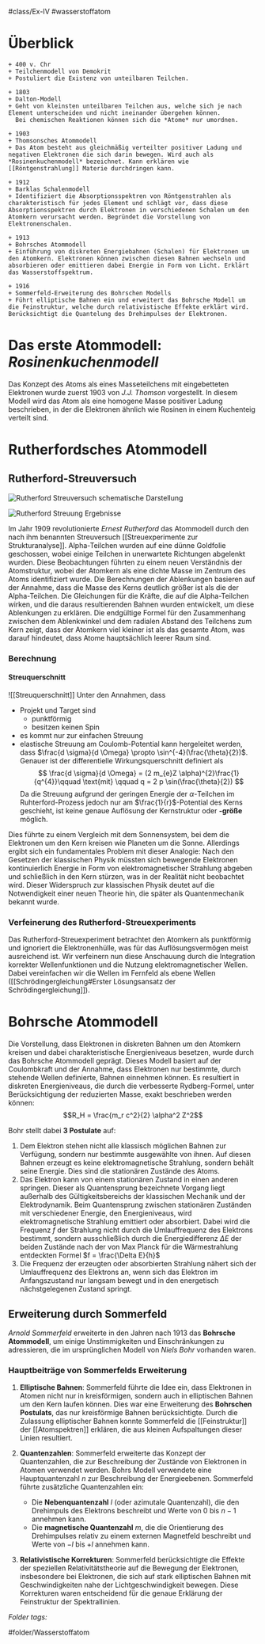 #class/Ex-IV #wasserstoffatom 

# Überblick

```timeline
+ 400 v. Chr
+ Teilchenmodell von Demokrit
+ Postuliert die Existenz von unteilbaren Teilchen.

+ 1803
+ Dalton-Modell
+ Geht von kleinsten unteilbaren Teilchen aus, welche sich je nach Element unterscheiden und nicht ineinander übergehen können.
  Bei chemischen Reaktionen können sich die *Atome* nur umordnen.

+ 1903
+ Thomsonsches Atommodell
+ Das Atom besteht aus gleichmäßig verteilter positiver Ladung und negativen Elektronen die sich darin bewegen. Wird auch als *Rosinenkuchenmodell* bezeichnet. Kann erklären wie [[Röntgenstrahlung]] Materie durchdringen kann.

+ 1912
+ Barklas Schalenmodell
+ Identifiziert die Absorptionsspektren von Röntgenstrahlen als charakteristisch für jedes Element und schlägt vor, dass diese Absorptionsspektren durch Elektronen in verschiedenen Schalen um den Atomkern verursacht werden. Begründet die Vorstellung von Elektronenschalen.

+ 1913
+ Bohrsches Atommodell
+ Einführung von diskreten Energiebahnen (Schalen) für Elektronen um den Atomkern. Elektronen können zwischen diesen Bahnen wechseln und absorbieren oder emittieren dabei Energie in Form von Licht. Erklärt das Wasserstoffspektrum.

+ 1916
+ Sommerfeld-Erweiterung des Bohrschen Modells
+ Führt elliptische Bahnen ein und erweitert das Bohrsche Modell um die Feinstruktur, welche durch relativistische Effekte erklärt wird. Berücksichtigt die Quantelung des Drehimpulses der Elektronen.
```

# Das erste Atommodell: *Rosinenkuchenmodell*

Das Konzept des Atoms als eines Masseteilchens mit eingebetteten Elektronen wurde zuerst 1903 von *J.J. Thomson* vorgestellt. In diesem Modell wird das Atom als eine homogene Masse positiver Ladung beschrieben, in der die Elektronen ähnlich wie Rosinen in einem Kuchenteig verteilt sind.

# Rutherfordsches Atommodell
## Rutherford-Streuversuch

![Rutherford Streuversuch schematische Darstellung](fig/Ex4_0423_Streuversuch_Rutherford.png)

![Rutherford Streuung Ergebnisse](fig/Ex4_0423_Streuung_Rutherford.png)

Im Jahr 1909 revolutionierte *Ernest Rutherford* das Atommodell durch den nach ihm benannten Streuversuch [[Streuexperimente zur Strukturanalyse]]. Alpha-Teilchen wurden auf eine dünne Goldfolie geschossen, wobei einige Teilchen in unerwartete Richtungen abgelenkt wurden. Diese Beobachtungen führten zu einem neuen Verständnis der Atomstruktur, wobei der Atomkern als eine dichte Masse im Zentrum des Atoms identifiziert wurde. Die Berechnungen der Ablenkungen basieren auf der Annahme, dass die Masse des Kerns deutlich größer ist als die der Alpha-Teilchen. Die Gleichungen für die Kräfte, die auf die Alpha-Teilchen wirken, und die daraus resultierenden Bahnen wurden entwickelt, um diese Ablenkungen zu erklären. Die endgültige Formel für den Zusammenhang zwischen dem Ablenkwinkel und dem radialen Abstand des Teilchens zum Kern zeigt, dass der Atomkern viel kleiner ist als das gesamte Atom, was darauf hindeutet, dass Atome hauptsächlich leerer Raum sind.

### Berechnung
#### Streuquerschnitt
![[Streuquerschnitt]]
Unter den Annahmen, dass
- Projekt und Target sind
	- punktförmig
	- besitzen keinen Spin
- es kommt nur zur einfachen Streuung
- elastische Streuung am Coulomb-Potential
kann hergeleitet werden, dass
$\frac{d \sigma}{d \Omega} \propto \sin^{-4}(\frac{\theta}{2})$. Genauer ist der differentielle Wirkungsquerschnitt definiert als
$$
\frac{d \sigma}{d \Omega} = (2 m_{e}Z \alpha)^{2}\frac{1}{q^{4}}\qquad \text{mit} \qquad q = 2 p \sin(\frac{\theta}{2})
$$
Da die Streuung aufgrund der geringen Energie der $\alpha$-Teilchen im Ruhterford-Prozess jedoch nur am $\frac{1}{r}$-Potential des Kerns geschieht, ist keine genaue Auflösung der Kernstruktur oder **-größe** möglich.


Dies führte zu einem Vergleich mit dem Sonnensystem, bei dem die Elektronen um den Kern kreisen wie Planeten um die Sonne. Allerdings ergibt sich ein fundamentales Problem mit dieser Analogie: Nach den Gesetzen der klassischen Physik müssten sich bewegende Elektronen kontinuierlich Energie in Form von elektromagnetischer Strahlung abgeben und schließlich in den Kern stürzen, was in der Realität nicht beobachtet wird. Dieser Widerspruch zur klassischen Physik deutet auf die Notwendigkeit einer neuen Theorie hin, die später als Quantenmechanik bekannt wurde.

### Verfeinerung des Rutherford-Streuexperiments

Das Rutherford-Streuexperiment betrachtet den Atomkern als punktförmig und ignoriert die Elektronenhülle, was für das Auflösungsvermögen meist ausreichend ist. Wir verfeinern nun diese Anschauung durch die Integration korrekter Wellenfunktionen und die Nutzung elektromagnetischer Wellen. Dabei vereinfachen wir die Wellen im Fernfeld als ebene Wellen ([[Schrödingergleichung#Erster Lösungsansatz der Schrödingergleichung]]).
# Bohrsche Atommodell

Die Vorstellung, dass Elektronen in diskreten Bahnen um den Atomkern kreisen und dabei charakteristische Energieniveaus besetzen, wurde durch das Bohrsche Atommodell geprägt. Dieses Modell basiert auf der Coulombkraft und der Annahme, dass Elektronen nur bestimmte, durch stehende Wellen definierte, Bahnen einnehmen können. Es resultiert in diskreten Energieniveaus, die durch die verbesserte Rydberg-Formel, unter Berücksichtigung der reduzierten Masse, exakt beschrieben werden können:
$$R_H = \frac{m_r c^2}{2} \alpha^2 Z^2$$

Bohr stellt dabei **3 Postulate** auf:
1. Dem Elektron stehen nicht alle klassisch möglichen Bahnen zur Verfügung, sondern nur bestimmte ausgewählte von ihnen. Auf diesen Bahnen erzeugt es keine elektromagnetische Strahlung, sondern behält seine Energie. Dies sind die stationären Zustände des Atoms.
2. Das Elektron kann von einem stationären Zustand in einen anderen springen. Dieser als Quantensprung bezeichnete Vorgang liegt außerhalb des Gültigkeitsbereichs der klassischen Mechanik und der Elektrodynamik. Beim Quantensprung zwischen stationären Zuständen mit verschiedener Energie, den Energieniveaus, wird elektromagnetische Strahlung emittiert oder absorbiert. Dabei wird die Frequenz  $f$ der Strahlung nicht durch die Umlauffrequenz des Elektrons bestimmt, sondern ausschließlich durch die Energiedifferenz  $\Delta E$ der beiden Zustände nach der von Max Planck für die Wärmestrahlung entdeckten Formel $f = \frac{\Delta E}{h}$
3. Die Frequenz der erzeugten oder absorbierten Strahlung nähert sich der Umlauffrequenz des Elektrons an, wenn sich das Elektron im Anfangszustand nur langsam bewegt und in den energetisch nächstgelegenen Zustand springt.
## Erweiterung durch Sommerfeld

*Arnold Sommerfeld* erweiterte in den Jahren nach 1913 das **Bohrsche Atommodell**, um einige Unstimmigkeiten und Einschränkungen zu adressieren, die im ursprünglichen Modell von *Niels Bohr* vorhanden waren. 

### Hauptbeiträge von Sommerfelds Erweiterung

1. **Elliptische Bahnen**: Sommerfeld führte die Idee ein, dass Elektronen in Atomen nicht nur in kreisförmigen, sondern auch in elliptischen Bahnen um den Kern laufen können. Dies war eine Erweiterung des **Bohrschen Postulats**, das nur kreisförmige Bahnen berücksichtigte. Durch die Zulassung elliptischer Bahnen konnte Sommerfeld die [[Feinstruktur]] der [[Atomspektren]] erklären, die aus kleinen Aufspaltungen dieser Linien resultiert.

2. **Quantenzahlen**: Sommerfeld erweiterte das Konzept der Quantenzahlen, die zur Beschreibung der Zustände von Elektronen in Atomen verwendet werden. Bohrs Modell verwendete eine Hauptquantenzahl $n$ zur Beschreibung der Energieebenen. Sommerfeld führte zusätzliche Quantenzahlen ein:
   - Die **Nebenquantenzahl** $l$ (oder azimutale Quantenzahl), die den Drehimpuls des Elektrons beschreibt und Werte von $0$ bis $n-1$ annehmen kann.
   - Die **magnetische Quantenzahl** $m$, die die Orientierung des Drehimpulses relativ zu einem externen Magnetfeld beschreibt und Werte von $-l$ bis $+l$ annehmen kann.

3. **Relativistische Korrekturen**: Sommerfeld berücksichtigte die Effekte der speziellen Relativitätstheorie auf die Bewegung der Elektronen, insbesondere bei Elektronen, die sich auf stark elliptischen Bahnen mit Geschwindigkeiten nahe der Lichtgeschwindigkeit bewegen. Diese Korrekturen waren entscheidend für die genaue Erklärung der Feinstruktur der Spektrallinien.



 *Folder tags:*

#folder/Wasserstoffatom